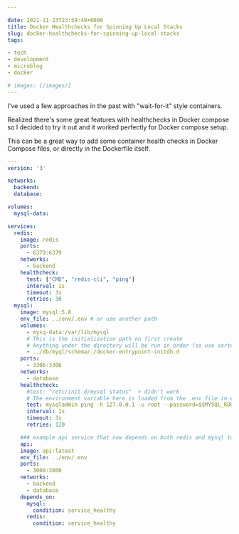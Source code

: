 ```yaml
---

date: 2021-11-23T23:59:49+0000
title: Docker Healthchecks for Spinning Up Local Stacks
slug: docker-healthchecks-for-spinning-up-local-stacks
tags:

- tech
- development
- microblog
- docker

# images: [/images/]
---
```


I've used a few approaches in the past with "wait-for-it" style containers.

Realized there's some great features with healthchecks in Docker compose so I decided to try it out and it worked perfectly for Docker compose setup.

This can be a great way to add some container health checks in Docker Compose files, or directly in the Dockerfile itself.

```yaml
---
version: '3'

networks:
  backend:
  database:

volumes:
  mysql-data:

services:
  redis:
    image: redis
    ports:
      - 6379:6379
    networks:
      - backend
    healthcheck:
      test: ["CMD", "redis-cli", "ping"]
      interval: 1s
      timeout: 3s
      retries: 30
  mysql:
    image: mysql:5.8
    env_file: ../env/.env # or use another path
    volumes:
      - mysq-data:/var/lib/mysql
      # This is the initialization path on first create
      # Anything under the directory will be run in order (so use sorted naming like 01_init.sql, 02_data.sql, etc)
      - ../db/myql/schema/:/docker-entrypoint-initdb.d
    ports:
      - 3306:3306
    networks:
      - database
    healthcheck:
      #test: "/etc/init.d/mysql status"  > didn't work
      # The environment variable here is loaded from the .env file in env_file
      test: mysqladmin ping -h 127.0.0.1 -u root --password=$$MYSQL_ROOT_PASSWORD
      interval: 1s
      timeout: 3s
      retries: 120

    ### example api service that now depends on both redis and mysql to be healthy before proceeding
    api:
    image: api:latest
    env_file: ../env/.env
    ports:
      - 3000:3000
    networks:
      - backend
      - database
    depends_on:
      mysql:
        condition: service_healthy
      redis:
        condition: service_healthy
```
